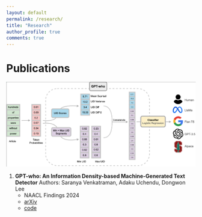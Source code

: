 ```yaml
---
layout: default
permalink: /research/
title: "Research"
author_profile: true
comments: true
---
```


# Publications 

![Image Description](/images/pipeline_gptwho.png)

1. **GPT-who: An Information Density-based Machine-Generated Text Detector**
   Authors: Saranya Venkatraman, Adaku Uchendu, Dongwon Lee
   - NAACL Findings 2024
   - [arXiv](https://arxiv.org/pdf/2310.06202.pdf)
   - [code](https://github.com/saranya-venkatraman/gpt-who)
